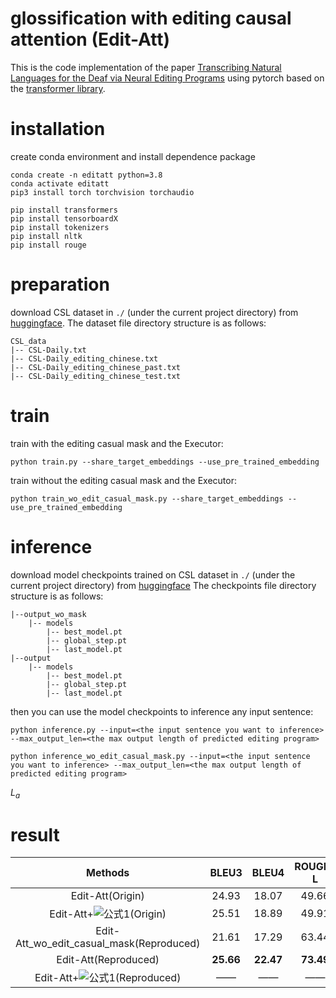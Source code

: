# glossification with editing causal attention (Edit-Att)

This is the code implementation of the paper [Transcribing Natural Languages for the Deaf via Neural Editing Programs](https://ojs.aaai.org/index.php/AAAI/article/view/21457) using pytorch based on the [transformer library](https://github.com/tunz/transformer-pytorch).

# installation

create conda environment and install dependence package

```shell
conda create -n editatt python=3.8
conda activate editatt
pip3 install torch torchvision torchaudio

pip install transformers
pip install tensorboardX
pip install tokenizers
pip install nltk
pip install rouge
```

# preparation

download CSL dataset in ```./``` (under the current project directory) from [huggingface](https://huggingface.co/datasets/caijanfeng/CSL_edit_dataset). 
The dataset file directory structure is as follows:

```
CSL_data
|-- CSL-Daily.txt
|-- CSL-Daily_editing_chinese.txt
|-- CSL-Daily_editing_chinese_past.txt
|-- CSL-Daily_editing_chinese_test.txt
```

# train

train with the editing casual mask and the Executor:

```shell
python train.py --share_target_embeddings --use_pre_trained_embedding
```

train without the editing casual mask and the Executor:

```shell
python train_wo_edit_casual_mask.py --share_target_embeddings --use_pre_trained_embedding
```

# inference

download model checkpoints trained on CSL dataset in ```./``` (under the current project directory) from [huggingface](https://huggingface.co/caijanfeng/Edit-Att)
The checkpoints file directory structure is as follows:

```
|--output_wo_mask
    |-- models
        |-- best_model.pt
        |-- global_step.pt
        |-- last_model.pt
|--output
    |-- models
        |-- best_model.pt
        |-- global_step.pt
        |-- last_model.pt
```

then you can use the model checkpoints to inference any input sentence:

```shell
python inference.py --input=<the input sentence you want to inference> --max_output_len=<the max output length of predicted editing program>
```

```shell
python inference_wo_edit_casual_mask.py --input=<the input sentence you want to inference> --max_output_len=<the max output length of predicted editing program>
```
$L_a$
# result

|                                      Methods                                      |   BLEU3   |   BLEU4   |  ROUGE-L  |
|:---------------------------------------------------------------------------------:|:---------:|:---------:|:---------:|
|                                 Edit-Att(Origin)                                  |   24.93   |   18.07   |   49.66   |
|   Edit-Att+![公式1](http://latex.codecogs.com/png.latex?\mathcal{L}_{RL})(Origin)   |   25.51   |   18.89   |   49.91   |
|                     Edit-Att_wo_edit_casual_mask(Reproduced)                      |   21.61   |   17.29   |   63.44   |
|                               Edit-Att(Reproduced)                                | **25.66** | **22.47** | **73.49** |
| Edit-Att+![公式1](http://latex.codecogs.com/png.latex?\mathcal{L}_{RL})(Reproduced) |    ——     |    ——     |    ——     |